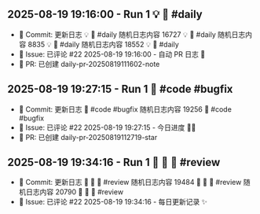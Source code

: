 ## 2025-08-19 19:16:00 - Run 1  💡 📜  #daily
- 📝 Commit: 更新日志  💡 📜  #daily
随机日志内容 16727  💡 📜  #daily
随机日志内容 8835  💡 📜  #daily
随机日志内容 18552  💡 📜  #daily
- 💬 Issue: 已评论 #22
2025-08-19 19:16:00 - 自动 PR 日志 🌱
- 🔀 PR: 已创建 daily-pr-20250819111602-note
## 2025-08-19 19:27:15 - Run 1  🌱  #code #bugfix
- 📝 Commit: 更新日志  🌱  #code #bugfix
随机日志内容 19256  🌱  #code #bugfix
- 💬 Issue: 已评论 #22
2025-08-19 19:27:15 - 今日进度 🏃‍♂️
- 🔀 PR: 已创建 daily-pr-20250819112719-star
## 2025-08-19 19:34:16 - Run 1  🌸 🐛 🐛  #review
- 📝 Commit: 更新日志  🌸 🐛 🐛  #review
随机日志内容 19484  🌸 🐛 🐛  #review
随机日志内容 20790  🌸 🐛 🐛  #review
- 💬 Issue: 已评论 #22
2025-08-19 19:34:16 - 每日更新记录 ✨
